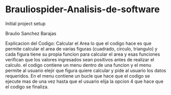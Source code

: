 # Brauliospider-Analisis-de-software
Initial project setup

Braulio Sanchez Barajas

Explicacion del Codigo: Calcular el Area
lo que el codigo hace es que permite calcular el area de varias figuras (cuadrado, circulo, triangulo)
y cada figura tiene su propia funcion para calcular el area y esas funciones verifican que los valores 
ingresados sean positivos antes de realizar el calculo. el codigo contiene un menu dentro de una funcion
y el menu permite al usuario elejir que figura quiere calcular y pide al usuario los datos requeridos.
En el menu contiene un bucle que hace que el codigo se ejecute mas de una vez hasta que el usuario
elija la opcion 4 que hace que el codigo se finaliza.
